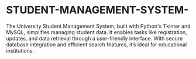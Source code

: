 # STUDENT-MANAGEMENT-SYSTEM-
The University Student Management System, built with Python's Tkinter and MySQL, simplifies managing student data. It enables tasks like registration, updates, and data retrieval through a user-friendly interface. With secure database integration and efficient search features, it’s ideal for educational institutions.
